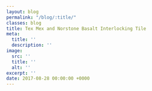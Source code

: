 ```yaml
---
layout: blog
permalink: "/blog/:title/"
classes: blog
title: Tex Mex and Norstone Basalt Interlocking Tile
meta:
  title: ''
  description: ''
image:
  src: ''
  title: ''
  alt: ''
excerpt: ''
date: 2017-08-28 00:00:00 +0000
---
```

